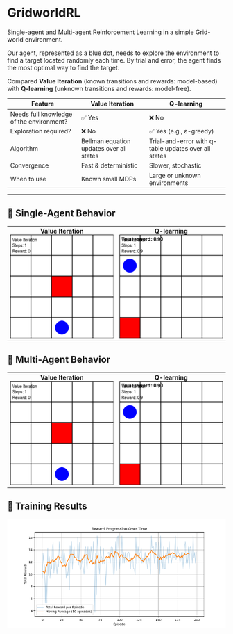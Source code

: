 # GridworldRL
Single-agent and Multi-agent Reinforcement Learning in a simple Grid-world environment. 

Our agent, represented as a blue dot, needs to explore the environment to find a target located randomly each time. By trial and error, the agent finds the most optimal way to find the target.

Compared **Value Iteration** (known transitions and rewards: model-based) with **Q-learning** (unknown transitions and rewards: model-free).

| **Feature**                         | **Value Iteration**                                                                                                                                     | **Q-learning**                                                                                          |
|-------------------------------------|---------------------------------------------------------------------------------------------------------------------------------------------------------|----------------------------------------------------------------------------------------------------------|
| Needs full knowledge of the environment? | ✅ Yes                                                                                                                                              | ❌ No                                                                                                     |
| Exploration required?               | ❌ No                                                                                                                                               | ✅ Yes (e.g., ε-greedy)                                                                                  |
| Algorithm                           | Bellman equation updates over all states                                         | Trial-and-error with q-table updates over all states|
| Convergence                         | Fast & deterministic                                                                                                                   | Slower, stochastic                                                                                       |
| When to use                         | Known small MDPs                                                                                                                                       | Large or unknown environments                                                                            |

---

## 🎥 Single-Agent Behavior

<table>
<tr>
<td align="center"><strong>Value Iteration</strong><br><img src="gifs/value_iteration.gif" width="300"/></td>
<td align="center"><strong>Q-learning</strong><br><img src="gifs/qlearning.gif" width="300"/></td>
</tr>
</table>


## 🎥 Multi-Agent Behavior

<table>
<tr>
<td align="center"><strong>Value Iteration</strong><br><img src="gifs/value_iteration.gif" width="300"/></td>
<td align="center"><strong>Q-learning</strong><br><img src="gifs/qlearning.gif" width="300"/></td>
</tr>
</table>


## 🧪 Training Results

![Training Results](data/training_results.png)